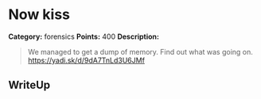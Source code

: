 # Now kiss


**Category:** forensics
**Points:** 400
**Description:**

> We managed to get a dump of memory. Find out what was going on.
> https://yadi.sk/d/9dA7TnLd3U6JMf

## WriteUp 

